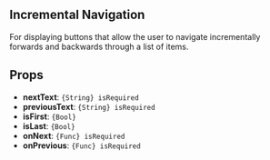 
<div data-ff_module-incremental-navigation=""></div>

## Incremental Navigation


For displaying buttons that allow the user to navigate incrementally forwards and backwards through a list of items.


## Props

- **nextText**: `{String} isRequired`
- **previousText**: `{String} isRequired`
- **isFirst**: `{Bool}`
- **isLast**: `{Bool}`
- **onNext**: `{Func} isRequired`
- **onPrevious**: `{Func} isRequired`

